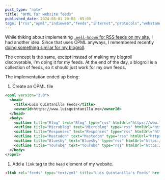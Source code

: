```yaml
---
post_type: "note"
title: "OPML for website feeds"
published_date: 2024-08-01 20:08 -05:00
tags: ["rss","opml","indieweb","feeds","internet","protocols","webstandards","standards","web"]
---
```


While thiking about implementing [`.well-known` for RSS feeds on my site](/feed/well-known-feeds/), I had another idea. Since that uses OPML anyways, I remembered recently [doing something similar for my blogroll](/feed/blogroll-discovery-implemented/).

The concept is the same, except instead of making my blogroll discoverable, I'm doing it for my feeds. At the end of the day, a blogroll is a collection of feeds, so it should just work for my own feeds. 

The implementation ended up being:

1. Create an OPML file

  ```xml
  <opml version="2.0">
	<head>
	  <title>Luis Quintanilla Feeds</title>
	  <ownerId>https://www.luisquintanilla.me</ownerId>
	</head>
	<body>
	  <outline title="Blog" text="Blog" type="rss" htmlUrl="https://www.lqdev.me/posts/1" xmlUrl="https://www.lqdev.me/blog.rss" />
	  <outline title="Microblog" text="Microblog" type="rss" htmlUrl="https://www.lqdev.me/feed" xmlUrl="https://www.lqdev.me/microblog.rss" />
	  <outline title="Responses" text="Responses" type="rss" htmlUrl="https://www.lqdev.me/feed/responses" xmlUrl="https://www.lqdev.me/responses.rss" />
	  <outline title="Mastodon" text="Mastodon" type="rss" htmlUrl="https://www.lqdev.me/mastodon" xmlUrl="https://www.lqdev.me/mastodon.rss" />
	  <outline title="Bluesky" text="Bluesky" type="rss" htmlUrl="https://www.lqdev.me/bluesky" xmlUrl="https://www.lqdev.me/bluesky.rss" />
	  <outline title="YouTube" text="YouTube" type="rss" htmlUrl="https://www.lqdev.me/youtube" xmlUrl="https://www.lqdev.me/bluesky.rss" />
	</body>
  </opml>
  ```

1. Add a `link` tag to the `head` element of my website.

  ```html
  <link rel="feeds" type="text/xml" title="Luis Quintanilla's Feeds" href="/feed/index.opml">
  ```

